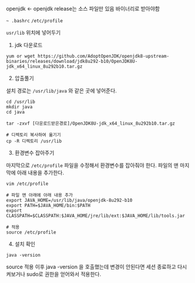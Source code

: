 openjdk <- openjdk release는 소스 파일만 있음 바이너리로 받아야함

`~ .bashrc` `/etc/profile` 

`usr/lib` 위치에 넣어두기



1. jdk 다운로드
```
yum or wget https://github.com/AdoptOpenJDK/openjdk8-upstream-binaries/releases/download/jdk8u292-b10/OpenJDK8U-jdk_x64_linux_8u292b10.tar.gz
```

2. 압출풀기

설치 경로는 `/usr/lib/java` 와 같은 곳에 넣어준다.

```
cd /usr/lib
mkdir java
cd java

tar -zxvf [다운로드받은경로]/OpenJDK8U-jdk_x64_linux_8u292b10.tar.gz

# 디렉토리 복사하여 옮기기
cp -R 디렉토리 /usr/lib
```

3. 환경변수 잡아주기

마지막으로 `/etc/profile` 파일을 수정해서 환경변수를 잡아줘야 한다. 파일의 맨 마지막에 아래 내용을 추가한다.

```
vim /etc/profile

# 파일 맨 아래에 아래 내용 추가
export JAVA_HOME=/usr/lib/java/openjdk-8u292-b10
export PATH=$JAVA_HOME/bin:$PATH
export CLASSPATH=$CLASSPATH:$JAVA_HOME/jre/lib/ext:$JAVA_HOME/lib/tools.jar

# 적용
source /etc/profile
```

4. 설치 확인

```
java -version
```



source 적용 이후 java -version 을 호출했는데 변경이 안된다면 세션 종료하고 다시 켜보거나 sudo로 권한을 얻어와서 적용한다.